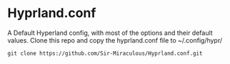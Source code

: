 # Hyprland.conf
A Default Hyperland config, with most of the options and their default values.
Clone this repo and copy the hyprland.conf file to ~/.config/hypr/



```
git clone https://github.com/Sir-Miraculous/Hyprland.conf.git

```
